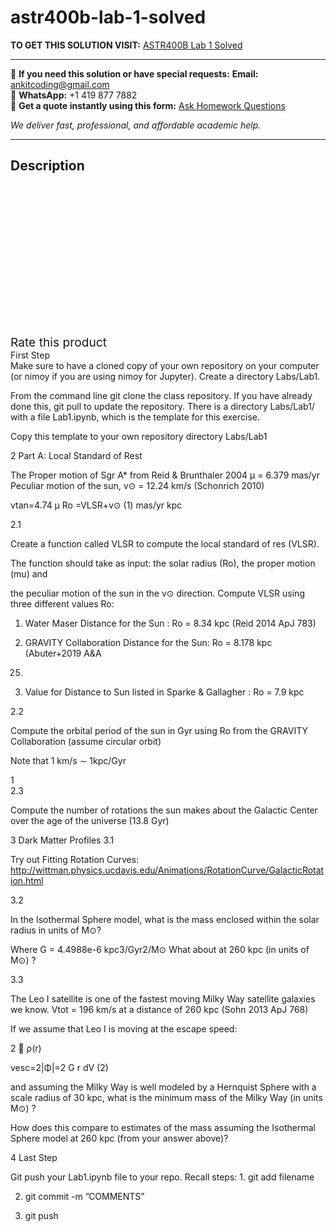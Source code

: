 # astr400b-lab-1-solved
**TO GET THIS SOLUTION VISIT:** [ASTR400B Lab 1 Solved](https://www.ankitcodinghub.com/product/astr400b-lab-1-solved/)


---

📩 **If you need this solution or have special requests:** **Email:** ankitcoding@gmail.com  
📱 **WhatsApp:** +1 419 877 7882  
📄 **Get a quote instantly using this form:** [Ask Homework Questions](https://www.ankitcodinghub.com/services/ask-homework-questions/)

*We deliver fast, professional, and affordable academic help.*

---

<h2>Description</h2>



<div class="kk-star-ratings kksr-auto kksr-align-center kksr-valign-top" data-payload="{&quot;align&quot;:&quot;center&quot;,&quot;id&quot;:&quot;102235&quot;,&quot;slug&quot;:&quot;default&quot;,&quot;valign&quot;:&quot;top&quot;,&quot;ignore&quot;:&quot;&quot;,&quot;reference&quot;:&quot;auto&quot;,&quot;class&quot;:&quot;&quot;,&quot;count&quot;:&quot;0&quot;,&quot;legendonly&quot;:&quot;&quot;,&quot;readonly&quot;:&quot;&quot;,&quot;score&quot;:&quot;0&quot;,&quot;starsonly&quot;:&quot;&quot;,&quot;best&quot;:&quot;5&quot;,&quot;gap&quot;:&quot;4&quot;,&quot;greet&quot;:&quot;Rate this product&quot;,&quot;legend&quot;:&quot;0\/5 - (0 votes)&quot;,&quot;size&quot;:&quot;24&quot;,&quot;title&quot;:&quot;ASTR400B Lab 1 Solved&quot;,&quot;width&quot;:&quot;0&quot;,&quot;_legend&quot;:&quot;{score}\/{best} - ({count} {votes})&quot;,&quot;font_factor&quot;:&quot;1.25&quot;}">

<div class="kksr-stars">

<div class="kksr-stars-inactive">
            <div class="kksr-star" data-star="1" style="padding-right: 4px">


<div class="kksr-icon" style="width: 24px; height: 24px;"></div>
        </div>
            <div class="kksr-star" data-star="2" style="padding-right: 4px">


<div class="kksr-icon" style="width: 24px; height: 24px;"></div>
        </div>
            <div class="kksr-star" data-star="3" style="padding-right: 4px">


<div class="kksr-icon" style="width: 24px; height: 24px;"></div>
        </div>
            <div class="kksr-star" data-star="4" style="padding-right: 4px">


<div class="kksr-icon" style="width: 24px; height: 24px;"></div>
        </div>
            <div class="kksr-star" data-star="5" style="padding-right: 4px">


<div class="kksr-icon" style="width: 24px; height: 24px;"></div>
        </div>
    </div>

<div class="kksr-stars-active" style="width: 0px;">
            <div class="kksr-star" style="padding-right: 4px">


<div class="kksr-icon" style="width: 24px; height: 24px;"></div>
        </div>
            <div class="kksr-star" style="padding-right: 4px">


<div class="kksr-icon" style="width: 24px; height: 24px;"></div>
        </div>
            <div class="kksr-star" style="padding-right: 4px">


<div class="kksr-icon" style="width: 24px; height: 24px;"></div>
        </div>
            <div class="kksr-star" style="padding-right: 4px">


<div class="kksr-icon" style="width: 24px; height: 24px;"></div>
        </div>
            <div class="kksr-star" style="padding-right: 4px">


<div class="kksr-icon" style="width: 24px; height: 24px;"></div>
        </div>
    </div>
</div>


<div class="kksr-legend" style="font-size: 19.2px;">
            <span class="kksr-muted">Rate this product</span>
    </div>
    </div>
<div class="page" title="Page 1">
<div class="layoutArea">
<div class="column">
First Step

</div>
</div>
<div class="layoutArea">
<div class="column">
Make sure to have a cloned copy of your own repository on your computer (or nimoy if you are using nimoy for Jupyter). Create a directory Labs/Lab1.

From the command line git clone the class repository. If you have already done this, git pull to update the repository. There is a directory Labs/Lab1/ with a file Lab1.ipynb, which is the template for this exercise.

Copy this template to your own repository directory Labs/Lab1

2 Part A: Local Standard of Rest

The Proper motion of Sgr A* from Reid &amp; Brunthaler 2004 μ = 6.379 mas/yr Peculiar motion of the sun, v⊙ = 12.24 km/s (Schonrich 2010)

vtan=4.74 μ Ro =VLSR+v⊙ (1) mas/yr kpc

2.1

Create a function called VLSR to compute the local standard of res (VLSR).

The function should take as input: the solar radius (Ro), the proper motion (mu) and

the peculiar motion of the sun in the v⊙ direction. Compute VLSR using three different values Ro:

1. Water Maser Distance for the Sun : Ro = 8.34 kpc (Reid 2014 ApJ 783)

2. GRAVITY Collaboration Distance for the Sun: Ro = 8.178 kpc (Abuter+2019 A&amp;A

625)

3. Value for Distance to Sun listed in Sparke &amp; Gallagher : Ro = 7.9 kpc

2.2

Compute the orbital period of the sun in Gyr using Ro from the GRAVITY Collaboration (assume circular orbit)

Note that 1 km/s ∼ 1kpc/Gyr

</div>
</div>
<div class="layoutArea">
<div class="column">
1

</div>
</div>
</div>
<div class="page" title="Page 2">
<div class="layoutArea">
<div class="column">
2.3

Compute the number of rotations the sun makes about the Galactic Center over the age of the universe (13.8 Gyr)

3 Dark Matter Profiles 3.1

Try out Fitting Rotation Curves: http://wittman.physics.ucdavis.edu/Animations/RotationCurve/GalacticRotation.html

3.2

In the Isothermal Sphere model, what is the mass enclosed within the solar radius in units of M⊙?

Where G = 4.4988e-6 kpc3/Gyr2/M⊙ What about at 260 kpc (in units of M⊙) ?

3.3

The Leo I satellite is one of the fastest moving Milky Way satellite galaxies we know. Vtot = 196 km/s at a distance of 260 kpc (Sohn 2013 ApJ 768)

If we assume that Leo I is moving at the escape speed:

2 􏰂 ρ(r)

vesc=2|Φ|=2 G r dV (2)

and assuming the Milky Way is well modeled by a Hernquist Sphere with a scale radius of 30 kpc, what is the minimum mass of the Milky Way (in units M⊙) ?

How does this compare to estimates of the mass assuming the Isothermal Sphere model at 260 kpc (from your answer above)?

4 Last Step

Git push your Lab1.ipynb file to your repo. Recall steps: 1. git add filename

2. git commit -m ”COMMENTS”

3. git push

</div>
</div>
</div>
